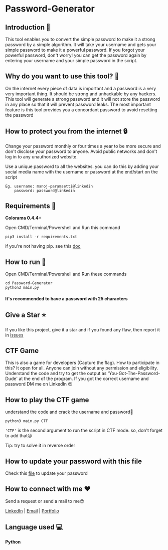 # Password-Generator
## Introduction 📣
This tool enables you to convert the simple password to make it a strong password by a simple algorithm. It will take your username and gets your simple password to make it a powerful password. If you forgot your powerful password, don't worry! you can get the password again by entering your username and your simple password in the script.

## Why do you want to use this tool? 💭 
On the internet every piece of data is important and a password is a very very important thing. It should be strong and unhackable by any hackers. This tool will generate a strong password and it will not store the password in any place so that it will prevent password leaks. The most important feature is this tool provides you a concordant password to avoid resetting the password

## How to protect you from the internet 🔒
Change your password monthly or four times a year to be more secure and don't disclose your password to anyone. Avoid public networks and don't log in to any unauthorized website. 

Use a unique password to all the websites. you can do this by adding your social media name with the username or password at the end/start on the script

    Eg. username: manoj-paramsetti@linkedin
        password: password@linkedin
## Requirements 📜
**Colorama 0.4.4+**

Open CMD/Terminal/Powershell and Run this command
```
pip3 install -r requirements.txt
```
if you're not having pip. see this [doc](https://pip.pypa.io/en/stable/installing/)

## How to run 🚀
Open CMD/Terminal/Powershell and Run these commands
```
cd Password-Generator
python3 main.py
```
#### It's recommended to have a password with 25 characters
## Give a Star ⭐
If you like this project, give it a star and if you found any flaw, then report it in [issues](https://github.com/Manoj-Paramsetti/Password-Generator/issues)

## CTF Game
This is also a game for developers (Capture the flag). How to participate in this? It open for all. Anyone can join without any permission and eligibility. Understand the code and try to get the output as 'You-Got-The-Password-Dude' at the end of the program. If you got the correct username and password DM me on LinkedIn 😉

## How to play the CTF game
understand the code and crack the username and password🥳 <br>
```
python3 main.py CTF
```
`'CTF'` is the second argument to run the script in CTF mode. so, don't forget to add that😉

Tip: try to solve it in reverse order

## How to update your password with this file
Check this [file](https://github.com/Manoj-Paramsetti/Password-Generator/blob/main/UPDATE_PASSWORD.md) to update your password
## How to connect with me ❤️
Send a request or send a mail to me😉

[LinkedIn](https://www.linkedin.com/in/manoj-paramsetti/) | [Email](mailto:paramsetti.manoj@gmail.com) |  [Portfolio](http://manoj-paramsetti.github.io)

## Language used 💻
**Python**
